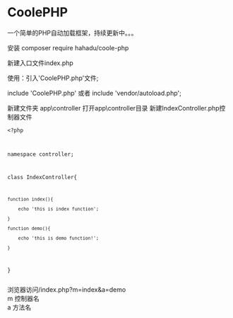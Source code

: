 # CoolePHP
一个简单的PHP自动加载框架，持续更新中。。。

安装 composer require hahadu/coole-php

新建入口文件index.php

使用：引入'CoolePHP.php'文件;

include 'CoolePHP.php' 或者 include 'vendor/autoload.php';

新建文件夹
app\controller
打开app\controller目录
新建IndexController.php控制器文件

<code><?php

namespace controller;

class IndexController{

	function index(){

		echo 'this is index function';

	}

	function demo(){

		echo 'this is demo function!';

	}

}

</code>
浏览器访问/index.php?m=index&a=demo
<br/>
m 控制器名<br/>
a 方法名
